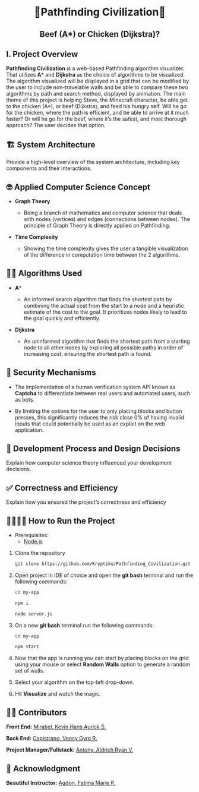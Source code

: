 <h1 align="center">🍗Pathfinding Civilization🥩</h1>
<h2 align="center">Beef (A*) or Chicken (Dijkstra)?</h2>

## I. Project Overview
**Pathfinding Civilization** is a web-based Pathfinding algorithm visualizer. That utilizes **A*** and **Dijkstra** as the choice of algorithms to be visualized. The algorithm visualized will be displayed in a grid that can be modified by the user to include non-travelable walls and be able to compare these two algorithms by path and search method, displayed by animation. The main theme of this project is helping Steve, the Minecraft character, be able get to the chicken (A*), or beef (Dijkstra), and feed his hungry self. Will he go for the chicken, where the path is efficient, and be able to arrive at it much faster? Or will he go for the beef, where it’s the safest, and most thorough approach? The user decides that option.

## 🏗️ System Architecture
Provide a high-level overview of the system architecture, including
key components and their interactions.

## 🤓 Applied Computer Science Concept
* **Graph Theory**
  * Being a branch of mathematics and computer science that deals with nodes (vertices) and edges (connections between nodes). The principle of Graph Theory is directly applied on Pathfinding.
    
* **Time Complexity**
  * Showing the time complexity gives the user a tangible visualization of the difference in computation time between the 2 algorithms.
    
## 😵‍💫 Algorithms Used
* **A***
  * An informed search algorithm that finds the shortest path by combining the actual cost from the start to a node and a heuristic estimate of the cost to the goal. It prioritizes nodes likely to lead to the goal quickly and efficiently.
    
* **Dijkstra**
  * An uninformed algorithm that finds the shortest path from a starting node to all other nodes by exploring all possible paths in order of increasing cost, ensuring the shortest path is found.
    
## 🔐 Security Mechanisms
* The implementation of a human verification system API known as **Captcha** to differentiate between real users and automated users, such as bots.
  
* By limiting the options for the user to only placing blocks and button presses, this significantly reduces the risk close 0% of having invalid inputs that could potentially be used as an exploit on the web application.

## 🤔 Development Process and Design Decisions
Explain how computer science theory influenced your development
decisions.

## ✅ Correctness and Efficiency
Explain how you ensured the project’s correctness and efficiency

## 🏃🏿‍♂️‍➡️ How to Run the Project
* Prerequisites:
  * [Node.js](https://nodejs.org/en)
1. Clone the repository
   ```bash
   git clone https://github.com/Kryptiku/Pathfinding_Civilization.git
   ```
   
2. Open project in IDE of choice and open the **git bash** terminal and run the following commands:
   ```bash
   cd my-app
   ```

   ```bash
   npm i
   ```

   ```bash
   node server.js
   ```

3. On a new **git bash** terminal run the following commands:
   ```bash
   cd my-app
   ```

   ```bash
   npm start
   ```

4. Now that the app is running you can start by placing blocks on the grid using your mouse or select **Random Walls** option to generate a random set of walls.

5. Select your algorithm on the top-left drop-down.

6. Hit **Visualize** and watch the magic.

## 🧑‍💻 Contributors
**Front End:** [Mirabel, Kevin Hans Aurick S.](https://github.com/kebinmirabel)

**Back End:** [Capistrano, Vency Gyro R.](https://github.com/KazuMoment)

**Project Manager/Fullstack:** [Antony, Aldrich Ryan V.](https://github.com/Kryptiku)

## 💖 Acknowledgment
**Beautiful Instructor:** [Agdon, Fatima Marie P.](https://github.com/marieemoiselle)
